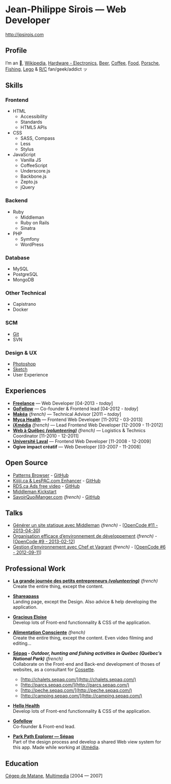 # Jean-Philippe Sirois — Web Developer
http://jpsirois.com

## Profile
I’m an [](https://www.flickr.com/photos/jpsirois/14371437838/in/photostream/), [Wikipedia](http://www.wikipedia.org/), [Hardware - Electronics](https://www.flickr.com/photos/jpsirois/9294713049/), [Beer](https://untappd.com/user/jpsirois), [Coffee](http://instagram.com/p/JcMkPBxisd/), [Food](https://www.flickr.com/photos/jpsirois/sets/72157633686952238/), [Porsche](http://www.pinterest.com/jpsirois/porsche/), [Fishing](https://www.flickr.com/photos/jpsirois/14371354050/), [Lego](https://www.flickr.com/photos/jpsirois/9685526627/) & [R/C](https://www.flickr.com/photos/jpsirois/8827960068/in/set-72157633685392262) fan/geek/addict ッ

## Skills

### Frontend
* HTML
  * Accessibility
  * Standards
  * HTML5 APIs
* CSS
  * SASS, Compass
  * Less
  * Stylus
* JavaScript 
  * Vanilla JS
  * CoffeeScript
  * Underscore.js
  * Backbone.js
  * Zepto.js
  * jQuery

### Backend
* Ruby
  * Middleman
  * Ruby on Rails
  * Sinatra	  
* PHP
  * Symfony
  * WordPress
  
### Database
* MySQL
* PostgreSQL
* MongoDB

### Other Technical
* Capistrano
* Docker

### SCM 
* [Git](http://git-scm.com/)
* SVN

### Design & UX
* [Photoshop](http://www.adobe.com/products/photoshop.html)
* [Sketch](http://www.bohemiancoding.com/sketch/)
* User Experience

## Experiences
* [**Freelance**](http://jpsirois.com) — Web Developer [04-2013 - *today*]
* [**GoFellow**](http://gofellow.com) — Co-founder & Frontend lead [04-2012 - *today*]
* [**Makéa**](http://makea.ca) _(french)_ — Technical Advisor [2011 – *today*]
* [**Myca Health**](http://myca.com) — Frontend Web Developer [11-2012 - 03-2013]
* [**iXmédia**](http://ixmedia.com) _(french)_ — Lead Frontend Web Developer [12-2009 - 11-2012]
* [**Web à Québec _(volunteering)_**](http://webaquebec.org) _(french)_ — Logistics & Technics Coordinator [11-2010 - 12-2011]
* [**Université Laval**](http://ulaval.ca) — Frontend Web Developer [11-2008 - 12-2009]
* **Ogive impact créatif** — Web Developer [03-2007 - 11-2008]

## Open Source
* [Patterns Browser](http://jpsirois.github.io/patterns-browser/) - [GitHub](https://github.com/jpsirois/patterns-browser/)
* [Kijiji.ca & LesPAC.com Enhancer](https://chrome.google.com/webstore/detail/kijijica-lespaccom-enhanc/milbijkclehoicmkjkaogiobhhpalokf) - [GitHub](https://github.com/jpsirois/kijiji-enhancer)
* [RDS.ca Ads free video](https://chrome.google.com/webstore/detail/vid%C3%A9os-sans-publicit%C3%A9-sur/bmgpghopgemdonfbndbaaojbggelebml/) - [GitHub](https://github.com/jpsirois/rds-ads-free-videos)
* [Middleman Kickstart](https://github.com/jpsirois/middleman-kickstart)
* [SavoirQuoiManger.com](http://savoirquoimanger.com/) _(french)_ - [GitHub](https://github.com/jpsirois/savoirquoimanger.com)

## Talks
* [Générer un site statique avec Middleman](https://speakerdeck.com/jpsirois/generer-un-site-statique-avec-middleman) _(french)_ - [[OpenCode #11 - 2013-04-30](http://opencode.ca/#opencode-11)]
* [Organisation efficace d’environnement de développement](https://speakerdeck.com/jpsirois/organisation-efficace-denvironnement-de-developpement) _(french)_ - [[OpenCode #9 - 2013-02-12](http://opencode.ca/#opencode-9)]
* [Gestion d’environnement avec Chef et Vagrant](https://speakerdeck.com/jpsirois/gestion-denvironnement-avec-chef-et-vagrant) _(french)_ - [[OpenCode #6 - 2012-09-11](http://opencode.ca/#opencode-6)]

## Professional Work

* **[La grande journée des petits entrepreneurs _(volunteering)_](http://petitsentrepreneurs.ca)** _(french)_<br>
Create the entire thing, except the content.

* **[Shareapass](http://shareapass.com)**<br>
Landing page, except the Design. Also advice & help developing the application.

* **[Gracious Eloise](http://www.graciouseloise.com/)**<br>
Develop lots of Front-end functionnality & CSS of the application.

* **[Alimentation Consciente](http://alimentationconsciente.com)** _(french)_<br>
Create the entire thing, except the content. Even video filming and editing…

* **[Sépaq](http://www.sepaq.com/home/index.dot?language_id=1) - _Outdoor, hunting and fishing activities in Québec (Québec’s National Park)_**  _(french)_<br>
Collaborate on the Front-end and Back-end development of thoses of websites, as a consultant for [Cossette](http://cossette.com/).
    * [http://chalets.sepaq.com/](http://chalets.sepaq.com/) 
    * [http://parcs.sepaq.com/](http://parcs.sepaq.com/) 
    * [http://peche.sepaq.com/](http://peche.sepaq.com/) 
    * [http://camping.sepaq.com/](http://camping.sepaq.com/)

* **[Hello Health](http://hellohealth.com/)**<br>
Develop lots of Front-end functionnality & CSS of the application.

* **[Gofellow](http://gofellow.com/)**<br>
Co-founder & Front-end lead.

* **[Park Path Explorer — Sépaq](https://itunes.apple.com/en/app/park-path-explorer/id528575124)**<br>
Part of the design process and develop a shared Web view system for this app. Made while working at [iXmédia](http://www.ixmedia.com).

## Education
[Cégep de Matane](http://www.cegep-matane.qc.ca), [Multimedia](http://www.cegep-matane.qc.ca/programmes-admission/programmes-techniques/techniques-integration-multimedia) [2004 — 2007]
